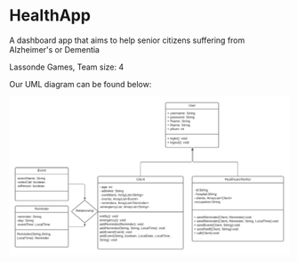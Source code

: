 # HealthApp
A dashboard app that aims to help senior citizens suffering from Alzheimer's or Dementia

Lassonde Games, Team size: 4

Our UML diagram can be found below: 

![alt text](https://github.com/Y-Baral/HealthApp/blob/main/HealthApp/src/healthapp/UML.png)
